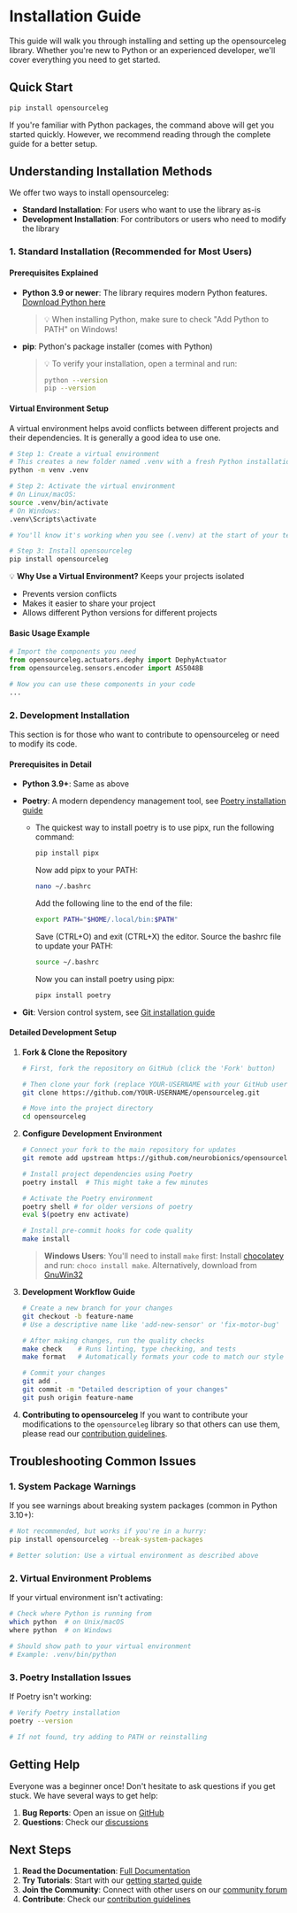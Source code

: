 # Installation Guide

This guide will walk you through installing and setting up the opensourceleg library. Whether you're new to Python or an experienced developer, we'll cover everything you need to get started.

## Quick Start

```bash
pip install opensourceleg
```

If you're familiar with Python packages, the command above will get you started quickly. However, we recommend reading through the complete guide for a better setup.

## Understanding Installation Methods

We offer two ways to install opensourceleg:

- **Standard Installation**: For users who want to use the library as-is
- **Development Installation**: For contributors or users who need to modify the library

### 1. Standard Installation (Recommended for Most Users)

#### Prerequisites Explained

- **Python 3.9 or newer**: The library requires modern Python features. [Download Python here](https://www.python.org/downloads/)
  > 💡 When installing Python, make sure to check "Add Python to PATH" on Windows!
- **pip**: Python's package installer (comes with Python)
  > 💡 To verify your installation, open a terminal and run:
  >
  > ```bash
  > python --version
  > pip --version
  > ```

#### Virtual Environment Setup

A virtual environment helps avoid conflicts between different projects and their dependencies. It is generally a good idea to use one.

```bash
# Step 1: Create a virtual environment
# This creates a new folder named .venv with a fresh Python installation
python -m venv .venv

# Step 2: Activate the virtual environment
# On Linux/macOS:
source .venv/bin/activate
# On Windows:
.venv\Scripts\activate

# You'll know it's working when you see (.venv) at the start of your terminal line

# Step 3: Install opensourceleg
pip install opensourceleg
```

💡 **Why Use a Virtual Environment?**
Keeps your projects isolated

- Prevents version conflicts
- Makes it easier to share your project
- Allows different Python versions for different projects

#### Basic Usage Example

```python
# Import the components you need
from opensourceleg.actuators.dephy import DephyActuator
from opensourceleg.sensors.encoder import AS5048B

# Now you can use these components in your code
...
```

### 2. Development Installation

This section is for those who want to contribute to opensourceleg or need to modify its code.

#### Prerequisites in Detail

- **Python 3.9+**: Same as above
- **Poetry**: A modern dependency management tool, see [Poetry installation guide](https://python-poetry.org/docs/#installation)
   - The quickest way to install poetry is to use pipx, run the following command:
     ```bash
     pip install pipx
     ```
     Now add pipx to your PATH:
     ```bash
     nano ~/.bashrc
     ```
     Add the following line to the end of the file:
     ```bash
     export PATH="$HOME/.local/bin:$PATH"
     ```
     Save (CTRL+O) and exit (CTRL+X) the editor.
     Source the bashrc file to update your PATH:
     ```bash
     source ~/.bashrc
     ```
     Now you can install poetry using pipx:
     ```bash
     pipx install poetry
     ```

- **Git**: Version control system, see [Git installation guide](https://git-scm.com/downloads)

#### Detailed Development Setup

1. **Fork & Clone the Repository**

   ```bash
   # First, fork the repository on GitHub (click the 'Fork' button)

   # Then clone your fork (replace YOUR-USERNAME with your GitHub username)
   git clone https://github.com/YOUR-USERNAME/opensourceleg.git

   # Move into the project directory
   cd opensourceleg
   ```

2. **Configure Development Environment**

   ```bash
   # Connect your fork to the main repository for updates
   git remote add upstream https://github.com/neurobionics/opensourceleg.git

   # Install project dependencies using Poetry
   poetry install  # This might take a few minutes

   # Activate the Poetry environment
   poetry shell # for older versions of poetry
   eval $(poetry env activate)

   # Install pre-commit hooks for code quality
   make install
   ```

   > **Windows Users**: You'll need to install `make` first: Install [chocolatey](https://chocolatey.org/install) and run: `choco install make`. Alternatively, download from [GnuWin32](https://gnuwin32.sourceforge.net/packages/make.htm)

3. **Development Workflow Guide**

   ```bash
   # Create a new branch for your changes
   git checkout -b feature-name
   # Use a descriptive name like 'add-new-sensor' or 'fix-motor-bug'

   # After making changes, run the quality checks
   make check    # Runs linting, type checking, and tests
   make format   # Automatically formats your code to match our style

   # Commit your changes
   git add .
   git commit -m "Detailed description of your changes"
   git push origin feature-name
   ```

4. **Contributing to opensourceleg**
   If you want to contribute your modifications to the `opensourceleg` library so that others can use them, please read our [contribution guidelines](contributing.md).

## Troubleshooting Common Issues

### 1. System Package Warnings

If you see warnings about breaking system packages (common in Python 3.10+):

```bash
# Not recommended, but works if you're in a hurry:
pip install opensourceleg --break-system-packages

# Better solution: Use a virtual environment as described above
```

### 2. Virtual Environment Problems

If your virtual environment isn't activating:

```bash
# Check where Python is running from
which python  # on Unix/macOS
where python  # on Windows

# Should show path to your virtual environment
# Example: .venv/bin/python
```

### 3. Poetry Installation Issues

If Poetry isn't working:

```bash
# Verify Poetry installation
poetry --version

# If not found, try adding to PATH or reinstalling
```

## Getting Help

Everyone was a beginner once! Don't hesitate to ask questions if you get stuck. We have several ways to get help:

1. **Bug Reports**: Open an issue on [GitHub](https://github.com/neurobionics/opensourceleg/issues)
2. **Questions**: Check our [discussions](https://www.opensourceleg.org/community)

## Next Steps

1. **Read the Documentation**: [Full Documentation](https://neurobionics.github.io/opensourceleg/)
2. **Try Tutorials**: Start with our [getting started guide](https://neurobionics.github.io/opensourceleg/tutorials/getting_started)
3. **Join the Community**: Connect with other users on our [community forum](https://www.opensourceleg.org/)
4. **Contribute**: Check our [contribution guidelines](https://github.com/neurobionics/opensourceleg/blob/main/CONTRIBUTING.md)
